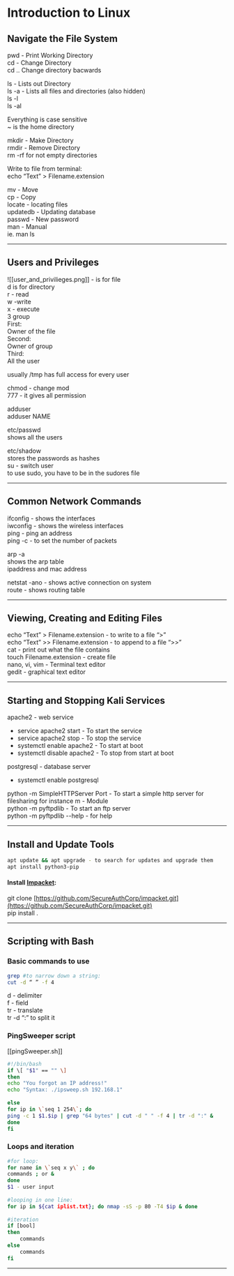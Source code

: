 # Introduction to Linux
## Navigate the File System

pwd - Print Working Directory  
cd - Change Directory  
cd .. Change directory bacwards  
  
ls - Lists out Directory  
ls -a - Lists all files and directories (also hidden)  
ls -l  
ls -al  
  
Everything is case sensitive  
~ is the home directory  
  
mkdir - Make Directory  
rmdir - Remove Directory  
rm -rf for not empty directories  
  
Write to file from terminal:  
echo “Text” > Filename.extension  
  
mv - Move  
cp - Copy  
locate - locating files  
updatedb - Updating database  
passwd - New password  
man - Manual  
	ie. man ls
	
--------------------------------------------

## Users and Privileges
![[user_and_privilieges.png]]
\- is for file  
d is for directory  
r - read  
w -write  
x - execute  
3 group  
First:  
Owner of the file  
Second:  
Owner of group  
Third:  
All the user  
  
usually /tmp has full access for every user  
  
chmod - change mod  
777 - it gives all permission  
  
adduser  
adduser NAME  
  
etc/passwd  
shows all the users  
  
etc/shadow  
stores the passwords as hashes  
su - switch user  
to use sudo, you have to be in the sudores file

--------------------------------------------

## Common Network Commands
ifconfig - shows the interfaces  
iwconfig - shows the wireless interfaces  
ping - ping an address  
ping -c - to set the number of packets  
  
arp -a  
shows the arp table  
ipaddress and mac address  
  
netstat -ano - shows active connection on system  
route - shows routing table

--------------------------------------------

## Viewing, Creating and Editing Files
echo “Text” > Filename.extension - to write to a file “>”  
echo “Text” >> Filename.extension - to append to a file “>>”  
cat - print out what the file contains  
touch Filename.extension - create file  
nano, vi, vim - Terminal text editor  
gedit - graphical text editor

--------------------------------------------

## Starting and Stopping Kali Services
apache2 - web service  
- service apache2 start - To start the service  
- service apache2 stop - To stop the service  
- systemctl enable apache2 - To start at boot  
- systemctl disable apache2 - To stop from start at boot  
  
postgresql - database server  
- systemctl enable postgresql  
  
python -m SimpleHTTPServer Port - To start a simple http server for filesharing for instance m - Module  
python -m pyftpdlib - To start an ftp server  
python -m pyftpdlib --help - for help

--------------------------------------------


## Install and Update Tools
~~~bash
apt update && apt upgrade - to search for updates and upgrade them  
apt install python3-pip
~~~

#### Install [Impacket](https://github.com/SecureAuthCorp/impacket.git):  
git clone [https://github.com/SecureAuthCorp/impacket.git](https://github.com/SecureAuthCorp/impacket.git)  
pip install .

--------------------------------------------

## Scripting with Bash
### Basic commands to use
~~~bash
grep #to narrow down a string:  
cut -d “ ” -f 4
~~~
d - delimiter  
f - field  
tr - translate  
tr -d “:” to split it

### PingSweeper script
[[pingSweeper.sh]] 
~~~bash
#!/bin/bash  
if \[ "$1" == "" \]  
then  
echo "You forgot an IP address!"  
echo "Syntax: ./ipsweep.sh 192.168.1"  
  
else  
for ip in \`seq 1 254\`; do  
ping -c 1 $1.$ip | grep "64 bytes" | cut -d " " -f 4 | tr -d ":" &  
done  
fi
~~~

### Loops and iteration
~~~bash
#for loop:  
for name in \`seq x y\` ; do  
commands ; or &  
done  
$1 - user input  
  
#looping in one line:  
for ip in ${cat iplist.txt}; do nmap -sS -p 80 -T4 $ip & done  
  
#iteration  
if [bool]  
then  
	commands  
else  
	commands  
fi
~~~

--------------------------------------------
